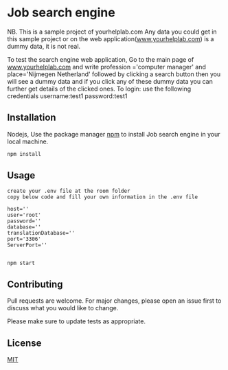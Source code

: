 # Job search engine 

NB. This is a sample project of yourhelplab.com
Any data you could get in this sample project or on the web application(www.yourhelplab.com) is a dummy data, it is not real.

To test the search engine web application, 
Go to the main page of www.yourhelplab.com and write profession ='computer manager' and place='Nijmegen Netherland' followed by clicking a search button then you will see a dummy data and if you click any of these dummy data you can further get details of the clicked ones.
To login: use the following credentials
username:test1
password:test1

## Installation
Nodejs,
Use the package manager [npm](https://github.com/gidesegidcb/yourhelplab.com.git) to install Job search engine in your local machine.

```bash
npm install
```

## Usage

```
create your .env file at the room folder
copy below code and fill your own information in the .env file

host=''
user='root'
password=''
database=''
translationDatabase=''
port='3306'
ServerPort=''


npm start
```

## Contributing
Pull requests are welcome. For major changes, please open an issue first to discuss what you would like to change.

Please make sure to update tests as appropriate.

## License
[MIT](https://choosealicense.com/licenses/mit/)